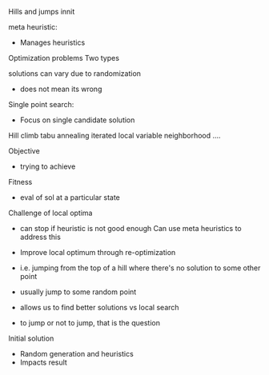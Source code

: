 Hills and jumps innit

meta heuristic:
- Manages heuristics

Optimization problems
Two types

solutions can vary due to randomization
- does not mean its wrong


Single point search:
- Focus on single candidate solution

Hill climb
tabu
annealing
iterated local
variable neighborhood
....

Objective 
- trying to achieve

Fitness
- eval of sol at a particular state

Challenge of local optima
- can stop if heuristic is not good enough
Can use meta heuristics to address this
- Improve local optimum through re-optimization
- i.e. jumping from the top of a hill where there's no solution to some other point
- usually jump to some random point

- allows us to find better solutions vs local search
- to jump or not to jump, that is the question

Initial solution
- Random generation and heuristics
- Impacts result




